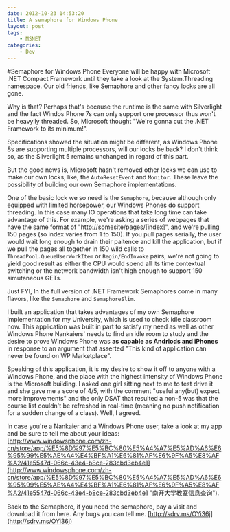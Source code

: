 ```yaml
---
date: 2012-10-23 14:53:20
title: A semaphore for Windows Phone
layout: post
tags:
    - MSNET
categories:
    - Dev
---
```


#Semaphore for Windows Phone
Everyone will be happy with Microsoft .NET Compact Framework until they take a look at the System.Threading namespace. Our old friends, like Semaphore and other fancy locks are all gone.

 Why is that? Perhaps that's because the runtime is the same with Silverlight and the fact Windos Phone 7s can only support one processor thus won't be heavyily threaded. So, Microsoft thought "We're gonna cut the .NET Framework to its minimum!".

Specifications showed the situation might be different, as Windows Phone 8s are supporting multiple processors, will our locks be back? I don't think so, as the Silverlight 5 remains unchanged in regard of this part.

But the good news is, Microsoft hasn't removed other locks we can use to make our own locks, like, the `AutoResetEvent` and `Monitor`. These leave the possibility of building our own Semaphore implementations.

One of the basic lock we so need is the `Semaphore`, because although only equipped with limited horsepower, our Windows Phones do support threading. In this case many IO operations that take long time can take advantage of this. For example, we're asking a series of webpages that have the same format of "http://somesite/pages/[index]", and we're pulling 150 pages (so index varies from 1 to 150). If you pull pages serially, the user would wait long enough to drain their paitence and kill the application, but if we pull the pages all together in 150 wild calls to `ThreadPool.QueueUserWorkItem` or `Begin/EndInvoke` pairs, we're not going to yield good result as either the CPU would spend all its time contextual switching or the network bandwidth isn't high enough to support 150 simutaneous GETs. 

Just FYI, In the full version of .NET Framework Semaphores come in many flavors, like the `Semaphore` and `SemaphoreSlim`.

I built an application that takes advantages of my own Semaphore implementation for my University, which is used to check idle classroom now. This application was built in part to satisfy my need as well as other Windows Phone Nankaiers' needs to find an idle room to study and the desire to prove Windows Phone was **as capable as Andriods and iPhones** in response to an argument that asserted "This kind of application can never be found on WP Marketplace". 

Speaking of this application, it is my desire to show it off to anyone with a Windows Phone, and the place with the highest intensity of Windows Phone is the Microsoft building. I asked one girl sitting next to me to test drive it and she gave me a score of 4/5, with the comment "useful any(but) expect more improvements" and the only DSAT that resulted a non-5 was that the course list couldn't be refreshed in real-time (meaning no push notification for a sudden change of a class). Well, I agreed.

In case you're a Nankaier and a Windows Phone user, take a look at my app and be sure to tell me about your ideas:
[http://www.windowsphone.com/zh-cn/store/app/%E5%8D%97%E5%BC%80%E5%A4%A7%E5%AD%A6%E6%95%99%E5%AE%A4%E4%BF%A1%E6%81%AF%E6%9F%A5%E8%AF%A2/41e5547d-066c-43e4-b8ce-283cbd3eb4e1](http://www.windowsphone.com/zh-cn/store/app/%E5%8D%97%E5%BC%80%E5%A4%A7%E5%AD%A6%E6%95%99%E5%AE%A4%E4%BF%A1%E6%81%AF%E6%9F%A5%E8%AF%A2/41e5547d-066c-43e4-b8ce-283cbd3eb4e1 "南开大学教室信息查询").

Back to the Semaphore, if you need the semaphore, pay a visit and download it from here. Any bugs you can tell me.
[http://sdrv.ms/OYi36j](http://sdrv.ms/OYi36j)

